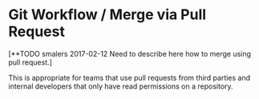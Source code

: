 # Git Workflow / Merge via Pull Request

[**TODO smalers 2017-02-12 Need to describe here how to merge using pull request.]

This is appropriate for teams that use pull requests from third parties and internal developers that
only have read permissions on a repository.
